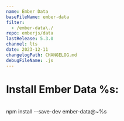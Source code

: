 ```yaml
---
name: Ember Data
baseFileName: ember-data
filter:
  - /ember-data\./
repo: emberjs/data
lastRelease: 5.3.0
channel: lts
date: 2023-12-11
changelogPath: CHANGELOG.md
debugFileName: .js
---
```


# Install Ember Data %s:

<br>
npm install --save-dev ember-data@~%s
